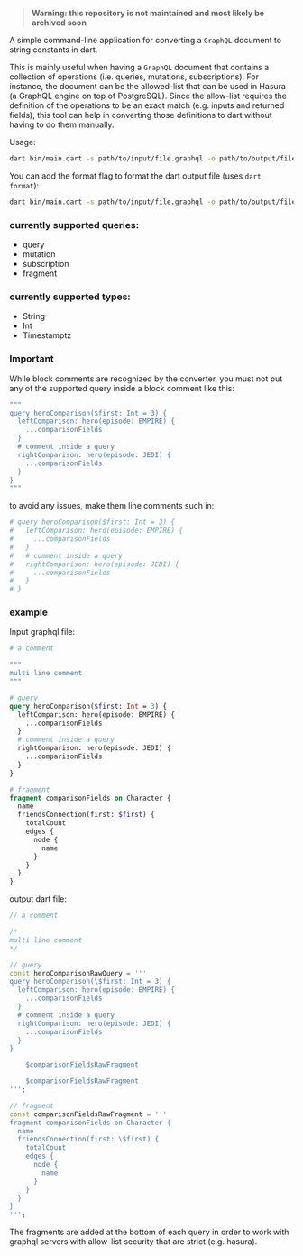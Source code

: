 > __Warning: this repository is not maintained and most likely be archived soon__

A simple command-line application for converting a `GraphQL` document to string constants in dart.

This is mainly useful when having a `GraphQL` document that contains a collection of operations (i.e. queries, mutations, subscriptions). For instance, the document can be the allowed-list that can be used in Hasura (a GraphQL engine on top of PostgreSQL). Since the allow-list requires the definition of the operations to be an exact match (e.g. inputs and returned fields), this tool can help in converting those definitions to dart without having to do them manually.    

Usage:
```sh
dart bin/main.dart -s path/to/input/file.graphql -o path/to/output/file.dart
```

You can add the format flag to format the dart output file (uses `dart format`): 
```sh
dart bin/main.dart -s path/to/input/file.graphql -o path/to/output/file.dart -f 
```

### currently supported queries:
- query
- mutation
- subscription 
- fragment 

### currently supported types:
- String
- Int
- Timestamptz

### Important
While block comments are recognized by the converter, you must not put any of the supported query inside a block comment like this:
```graphql
"""
query heroComparison($first: Int = 3) {
  leftComparison: hero(episode: EMPIRE) {
    ...comparisonFields
  }
  # comment inside a query
  rightComparison: hero(episode: JEDI) {
    ...comparisonFields
  }
}
"""
```
to avoid any issues, make them line comments such in:

```graphql
# query heroComparison($first: Int = 3) {
#   leftComparison: hero(episode: EMPIRE) {
#     ...comparisonFields
#   }
#   # comment inside a query
#   rightComparison: hero(episode: JEDI) {
#     ...comparisonFields
#   }
# }
```

### example 
Input graphql file:
```graphql
# a comment

""" 
multi line comment
"""

# guery
query heroComparison($first: Int = 3) {
  leftComparison: hero(episode: EMPIRE) {
    ...comparisonFields
  }
  # comment inside a query
  rightComparison: hero(episode: JEDI) {
    ...comparisonFields
  }
}

# fragment
fragment comparisonFields on Character {
  name
  friendsConnection(first: $first) {
    totalCount
    edges {
      node {
        name
      }
    }
  }
}
```

output dart file:

```dart
// a comment

/* 
multi line comment
*/

// guery
const heroComparisonRawQuery = '''
query heroComparison(\$first: Int = 3) {
  leftComparison: hero(episode: EMPIRE) {
    ...comparisonFields
  }
  # comment inside a query
  rightComparison: hero(episode: JEDI) {
    ...comparisonFields
  }
}

    $comparisonFieldsRawFragment

    $comparisonFieldsRawFragment
''';

// fragment
const comparisonFieldsRawFragment = '''
fragment comparisonFields on Character {
  name
  friendsConnection(first: \$first) {
    totalCount
    edges {
      node {
        name
      }
    }
  }
}
''';

```

The fragments are added at the bottom of each query in order to work with graphql servers with allow-list security that are strict (e.g. hasura). 

